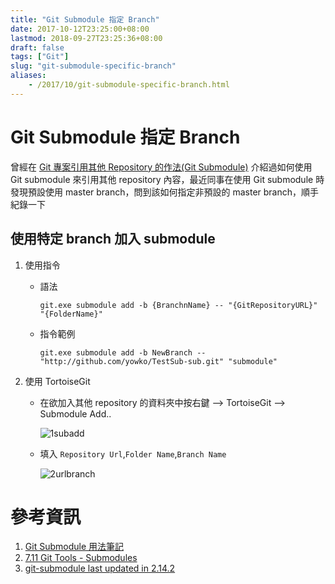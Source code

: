 ```yaml
---
title: "Git Submodule 指定 Branch"
date: 2017-10-12T23:25:00+08:00
lastmod: 2018-09-27T23:25:36+08:00
draft: false
tags: ["Git"]
slug: "git-submodule-specific-branch"
aliases:
    - /2017/10/git-submodule-specific-branch.html
---
```

# Git Submodule 指定 Branch
曾經在 [Git 專案引用其他 Repository 的作法(Git Submodule)](https://blog.yowko.com/2017/05/git-submodule.html) 介紹過如何使用 Git submodule 來引用其他 repository 內容，最近同事在使用 Git submodule 時發現預設使用 master branch，問到該如何指定非預設的 master branch，順手紀錄一下

## 使用特定 branch 加入 submodule

1.  使用指令
    *   語法

        ```
        git.exe submodule add -b {BranchnName} -- "{GitRepositoryURL}" "{FolderName}"
        ```

    *   指令範例

        ```
        git.exe submodule add -b NewBranch -- "http://github.com/yowko/TestSub-sub.git" "submodule"
        ```

2.  使用 TortoiseGit
    *   在欲加入其他 repository 的資料夾中按右鍵 --> TortoiseGit --> Submodule Add..

        ![1subadd](https://user-images.githubusercontent.com/3851540/31503797-2da2cc72-afa3-11e7-99ed-caa6255ae275.png)

    *   填入 `Repository Url`,`Folder Name`,`Branch Name`

        ![2urlbranch](https://user-images.githubusercontent.com/3851540/31503798-2dccd5da-afa3-11e7-90c4-37c9cf4d380c.png)

# 參考資訊

1.  [Git Submodule 用法筆記](http://blog.chh.tw/posts/git-submodule/)
2.  [7.11 Git Tools - Submodules](https://git-scm.com/book/en/v2/Git-Tools-Submodules)
3.  [git-submodule last updated in 2.14.2](https://git-scm.com/docs/git-submodule)
